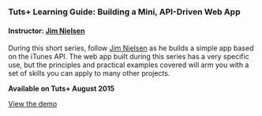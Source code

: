 ### Tuts+ Learning Guide: Building a Mini, API-Driven Web App
#### Instructor: [Jim Nielsen](https://tutsplus.com/authors/jim-nielsen)

During this short series, follow [Jim Nielsen](https://tutsplus.com/authors/jim-nielsen) as he builds a simple app based on the iTunes API. The web app built during this series has a very specific use, but the principles and practical examples covered will arm you with a set of skills you can apply to many other projects.

**Available on Tuts+ August 2015**

[View the demo](http://tutsplus.github.io/demo/gimmiedaticon)
